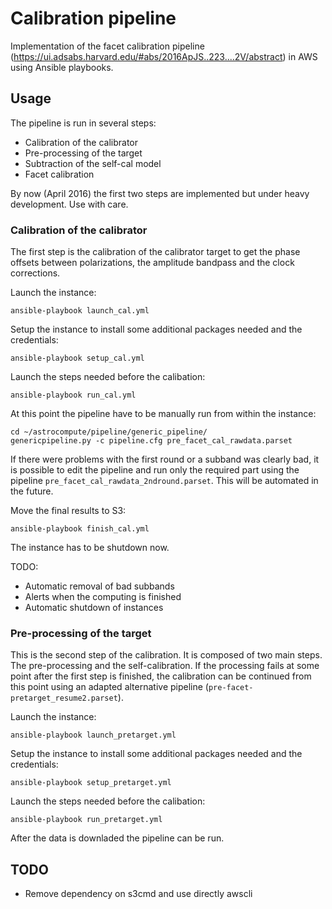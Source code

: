 Calibration pipeline
====================

Implementation of the facet calibration pipeline (https://ui.adsabs.harvard.edu/#abs/2016ApJS..223....2V/abstract) in AWS using Ansible playbooks.


Usage
-----

The pipeline is run in several steps:
* Calibration of the calibrator
* Pre-processing of the target
* Subtraction of the self-cal model
* Facet calibration

By now (April 2016) the first two steps are implemented but under heavy development. Use with care.

### Calibration of the calibrator

The first step is the calibration of the calibrator target to get the phase offsets between polarizations, the amplitude bandpass and the clock corrections.

Launch the instance:
```
ansible-playbook launch_cal.yml
```

Setup the instance to install some additional packages needed and the credentials:
```
ansible-playbook setup_cal.yml
```

Launch the steps needed before the calibation:
```
ansible-playbook run_cal.yml
```

At this point the pipeline have to be manually run from within the instance:
```
cd ~/astrocompute/pipeline/generic_pipeline/
genericpipeline.py -c pipeline.cfg pre_facet_cal_rawdata.parset
```
If there were problems with the first round or a subband was clearly bad, it is possible to edit the pipeline and run only the required part using the pipeline ```pre_facet_cal_rawdata_2ndround.parset```. This will be automated in the future.


Move the final results to S3:
```
ansible-playbook finish_cal.yml
```

The instance has to be shutdown now.

TODO:
* Automatic removal of bad subbands
* Alerts when the computing is finished
* Automatic shutdown of instances

### Pre-processing of the target

This is the second step of the calibration. It is composed of two main steps. The pre-processing and the self-calibration. If the processing fails at some point after the first step is finished, the calibration can be continued from this point using an adapted alternative pipeline (```pre-facet-pretarget_resume2.parset```).

Launch the instance:
```
ansible-playbook launch_pretarget.yml
```

Setup the instance to install some additional packages needed and the credentials:
```
ansible-playbook setup_pretarget.yml
```

Launch the steps needed before the calibation:
```
ansible-playbook run_pretarget.yml
```

After the data is downladed the pipeline can be run.

TODO
----

* Remove dependency on s3cmd and use directly awscli